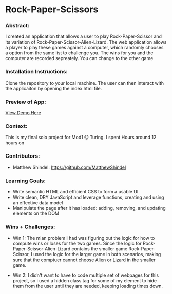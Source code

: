 # Rock-Paper-Scissors

### Abstract:
I created an application that allows a user to play Rock-Paper-Scissor and its variation of Rock-Paper-Scissor-Alien-Lizard. The web application allows a player to play these games against a computer, which randomly chooses a option from the same list to challenge you. The wins for you and the computer are recorded sepreately. You can change to the  other game

### Installation Instructions:
Clone the repository to your local machine. The user can then interact with the applicaiton by opening the index.html file.

### Preview of App:

[View Demo Here](https://www.loom.com/share/c69b9f6035124798ab8e2c24bb5966da?sid=c68196bd-7c8b-4c0d-b81e-25ca2edbd52e) 

### Context:
This is my final solo project for Mod1 @ Turing. I spent Hours around 12 hours on 

### Contributors:
* Matthew Shindel: https://github.com/MatthewShindel


### Learning Goals:
* Write semantic HTML and efficient CSS to form a usable UI
* Write clean, DRY JavaScript and leverage functions, creating and using an effective data model
* Manipulate the page after it has loaded: adding, removing, and updating elements on the DOM


### Wins + Challenges:
* Win 1: The mian problem I had was figuring out the logic for how to compute wins or loses for the two games. Since the logic for Rock-Paper-Scissor-Alien-Lizard contains the smaller game Rock-Paper-Scissor, I used the logic for the larger game in both scenarios, making sure that the comptuer cannot choose Alien or Lizard in the smaller game.

* Win 2:  I didn't want to have to code multiple set of webpages for this project, so i used a hidden class tag for some of my element to hide them from the user until they are needed, keeping loading times down.